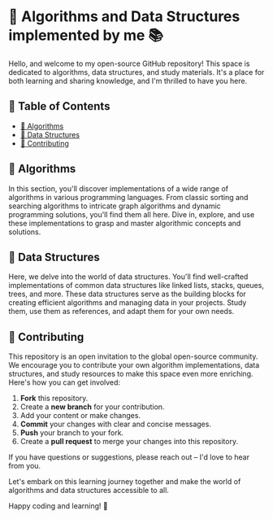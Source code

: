 # 🚀 Algorithms and Data Structures implemented by me 📚

Hello, and welcome to my open-source GitHub repository! This space is dedicated to algorithms, data structures, and study materials. It's a place for both learning and sharing knowledge, and I'm thrilled to have you here.

## 📜 Table of Contents

- [🧮 Algorithms](#algorithms)
- [🌲 Data Structures](#data-structures)
- [🤝 Contributing](#contributing)

## 🧮 Algorithms

In this section, you'll discover implementations of a wide range of algorithms in various programming languages. From classic sorting and searching algorithms to intricate graph algorithms and dynamic programming solutions, you'll find them all here. Dive in, explore, and use these implementations to grasp and master algorithmic concepts and solutions.

## 🌲 Data Structures

Here, we delve into the world of data structures. You'll find well-crafted implementations of common data structures like linked lists, stacks, queues, trees, and more. These data structures serve as the building blocks for creating efficient algorithms and managing data in your projects. Study them, use them as references, and adapt them for your own needs.

## 🤝 Contributing

This repository is an open invitation to the global open-source community. We encourage you to contribute your own algorithm implementations, data structures, and study resources to make this space even more enriching. Here's how you can get involved:

1. **Fork** this repository.
2. Create a **new branch** for your contribution.
3. Add your content or make changes.
4. **Commit** your changes with clear and concise messages.
5. **Push** your branch to your fork.
6. Create a **pull request** to merge your changes into this repository.

If you have questions or suggestions, please reach out – I'd love to hear from you.

Let's embark on this learning journey together and make the world of algorithms and data structures accessible to all.

Happy coding and learning! 🎉
